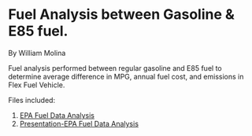 # Fuel Analysis between Gasoline & E85 fuel.
By William Molina</p>
Fuel analysis performed between regular gasoline and E85 fuel to determine average difference in MPG, annual fuel cost, and emissions in Flex Fuel Vehicle.

Files included:
1. <a href="https://github.com/wlmolina/wmolina-fuel-analysis/blob/master/epa-fuel-economy.xlsx">EPA Fuel Data Analysis</a>
2. <a href="https://github.com/wlmolina/wmolina-fuel-analysis/blob/master/EPA-fuel-ecomony%20Capstone.pptx">Presentation-EPA Fuel Data Analysis<a/>
